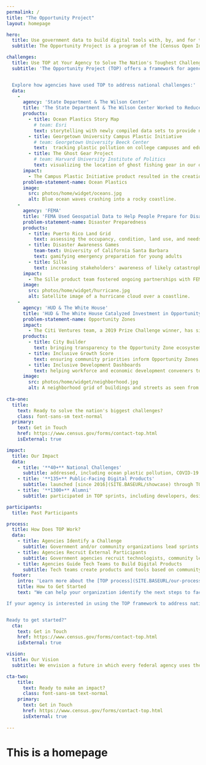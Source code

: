 ```yaml
---
permalink: /
title: "The Opportunity Project"
layout: homepage

hero:
  title: Use government data to build digital tools with, by, and for the people.
  subtitle: The Opportunity Project is a program of the [Census Open Innovation Labs](https://coil.census.gov/) at the U.S. Census Bureau.

challenges:
  title: Use TOP at Your Agency to Solve The Nation's Toughest Challenges
  subtitle: 'The Opportunity Project (TOP) offers a framework for agencies to facilitate collaboration between technologists and community advocates in order to rapidly design digital solutions for the public good.


  Explore how agencies have used TOP to address national challenges:'
  data:
    - 
      agency: 'State Department & The Wilson Center'
      title: 'The State Department & The Wilson Center Worked to Reduce Plastic Waste in Oceans'
      products:
        - title: Ocean Plastics Story Map
          # team: Esri
          text: storytelling with newly compiled data sets to provide new insights and solutions to the problem of ocean plastic pollution
        - title: Georgetown University Campus Plastic Initiative
          # team: Georgetown University Beeck Center
          text:  tracking plastic pollution on college campuses and educating students on its impact 
        - title: The Ghost Gear Project
          # team: Harvard University Institute of Politics
          text: visualizing the location of ghost fishing gear in our oceans with accompanying mitigation techniques
      impact: 
        - The Campus Plastic Initiative product resulted in the creation of a Georgetown student organization and greater emphasis on recycling and reduction of plastic pollution on campus.
      problem-statement-name: Ocean Plastics
      image:
        src: photos/home/widget/oceans.jpg
        alt: Blue ocean waves crashing into a rocky coastline.
    - 
      agency: 'FEMA'
      title: 'FEMA Used Geospatial Data to Help People Prepare for Disasters'
      problem-statement-name: Disaster Preparedness
      products:
        - title: Puerto Rico Land Grid
          text: assessing the occupancy, condition, land use, and needs of all 1.5 million properties in Puerto Rico
        - title: Disaster Awareness Games
          team-text: University of California Santa Barbara
          text: gamifying emergency preparation for young adults
        - title: Sille
          text: increasing stakeholders' awareness of likely catastrophic structural failure in their areas
      impact: 
        - The Sille product team fostered ongoing partnerships with FEMA, as well as with the Puerto Rican and NYC governments.
      image:
        src: photos/home/widget/hurricane.jpg
        alt: Satellite image of a hurricane cloud over a coastline.
    - 
      agency: 'HUD & The White House'
      title: 'HUD & The White House Catalyzed Investment in Opportunity Zones'
      problem-statement-name: Opportunity Zones
      impact: 
        - The Citi Ventures team, a 2019 Prize Challenge winner, has since participated in two additional sprints, continuing to build out the City Builder product by adding datasets and features.
      products:
        - title: City Builder
          text: bringing transparency to the Opportunity Zone ecosystem for public and private investment
        - title: Inclusive Growth Score
          text: ensuring community priorities inform Opportunity Zones strategies employed by decision-makers
        - title: Inclusive Development Dashboards
          text: helping workforce and economic development conveners to prioritize inclusive development in their regions
      image:
        src: photos/home/widget/neighborhood.jpg
        alt: A neighborhood grid of buildings and streets as seen from above.
    
cta-one:
  title: 
    text: Ready to solve the nation's biggest challenges?
    class: font-sans-sm text-normal
  primary:
    text: Get in Touch
    href: https://www.census.gov/forms/contact-top.html
    isExternal: true

impact:
  title: Our Impact
  data:
    - title: '**40+** National Challenges'
      subtitle: addressed, including ocean plastic pollution, COVID-19 economic recovery, disaster response, [and more](SITE.BASEURL/sprints)
    - title: '**135+** Public-Facing Digital Products'
      subtitle: launched [since 2016](SITE.BASEURL/showcase) through TOP's 12-week technology development sprints
    - title: '**1300+** Alumni'
      subtitle: participated in TOP sprints, including developers, designers, community leaders, data & policy experts, students, and government agencies

participants:
  title: Past Participants

process:
  title: How Does TOP Work?
  data:
    - title: Agencies Identify a Challenge
      subtitle: Government and/or community organizations lead sprints and identify pressing, public-facing issues.
    - title: Agencies Recruit External Participants
      subtitle: Government agencies recruit technologists, community leaders, and data experts to participate in a 12-week sprint challenge.
    - title: Agencies Guide Tech Teams to Build Digital Products
      subtitle: Tech teams create products and tools based on community feedback. User research and exploration are important steps during this process. Tech teams include industry start-ups, technologists from outside the government, and university students.
  footer:
    intro: 'Learn more about the [TOP process](SITE.BASEURL/our-process).'
    title: How to Get Started
    text: "We can help your organization identify the next steps to facilitate a successful TOP sprint.

If your agency is interested in using the TOP framework to address national challenges, please [complete this form](https://www.census.gov/forms/contact-top.html) to get started. A member of the [Census Open Innovation Labs (COIL)](https://coil.census.gov/) team will be in touch within one week.


Ready to get started?"
  cta: 
    text: Get in Touch
    href: https://www.census.gov/forms/contact-top.html
    isExternal: true

vision:
  title: Our Vision
  subtitle: We envision a future in which every federal agency uses the TOP model. We're empowering you with the tools you need to lead open innovation.

cta-two:
    title: 
      text: Ready to make an impact?
      class: font-sans-sm text-normal
    primary:
      text: Get in Touch
      href: https://www.census.gov/forms/contact-top.html
      isExternal: true
        
---
```


# This is a homepage

